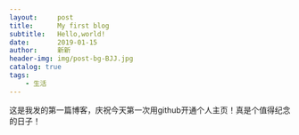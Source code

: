 ```yaml
---
layout:     post
title:      My first blog
subtitle:   Hello,world!
date:       2019-01-15
author:     新新
header-img: img/post-bg-BJJ.jpg
catalog: true
tags:
    - 生活
---
```


这是我发的第一篇博客，庆祝今天第一次用github开通个人主页！真是个值得纪念的日子！
